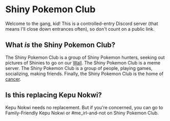 # Shiny Pokemon Club
Welcome to the gang, kid! This is a controlled-entry Discord server (that means I'll close down entrances often), so don't count on a public link.

## What *is* the Shiny Pokemon Club?
The Shiny Pokemon Club is a group of Shiny Pokemon hunters, seeking out pictures of Shinies to go on our [Wall](wall.md). The Shiny Pokemon Club is a meme server. The Shiny Pokemon Club is a group of people, playing games, socializing, making friends. Finally, the Shiny Pokemon Club is the home of [cancer](/litteral/).

## Is this replacing Kepu Nokwi?
Kepu Nokwi needs no replacement. But if you're concerned, you can go to Family-Friendly Kepu Nokwi or #me_irl-and-not on Shiny Pokemon Club.

